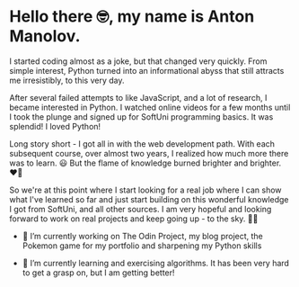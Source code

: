 # Hello there 🤓, my name is Anton Manolov.

 

I started coding almost as a joke, but that changed very quickly. From simple interest, Python turned into an informational abyss that still attracts me irresistibly, to this very day.

After several failed attempts to like JavaScript, and  a lot of research, I became interested in Python. I watched online videos for a few months until I took the plunge and signed up for SoftUni programming basics. It was splendid! I loved Python!

Long story short - I got all in with the web development path. With each subsequent course, over almost two years, I realized how much more there was to learn. 😃 But the flame of knowledge burned brighter and brighter. ❤️‍🔥

So we're at this point where I start looking for a real job where I can show what I've learned so far and just start building on this wonderful knowledge I got from SoftUni, and all other sources. 
I am very hopeful and looking forward to work on real projects and keep going up - to the sky. 🦸‍♂️



- 🔭 I’m currently working on The Odin Project, my blog project, the Pokemon game for my portfolio and sharpening my Python skills

- 🌱 I’m currently learning and exercising algorithms. It has been very hard to get a grasp on, but I am getting better!
